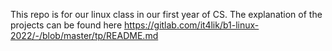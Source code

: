 This repo is for our linux class in our first year of CS. The explanation of the projects can be found here https://gitlab.com/it4lik/b1-linux-2022/-/blob/master/tp/README.md
